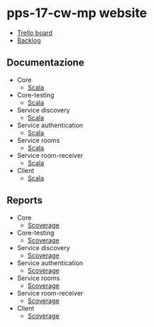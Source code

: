 # pps-17-cw-mp website

* [Trello board](https://trello.com/b/HcZoJYk9)
* [Backlog](https://docs.google.com/spreadsheets/d/1BZq8C_KOD2s70WfPlIxcu4YpYhR34pV1UGq6LDCycMo/edit?usp=sharing)

## Documentazione
 * Core
    - [Scala](/pps-17-cw-mp/scala/core/)
 * Core-testing
    - [Scala](/pps-17-cw-mp/scala/core-testing/)
 * Service discovery
    - [Scala](/pps-17-cw-mp/scala/discovery/)
 * Service authentication
    - [Scala](/pps-17-cw-mp/scala/authentication/)
 * Service rooms
    - [Scala](/pps-17-cw-mp/scala/rooms/)
 * Service room-receiver
    - [Scala](/pps-17-cw-mp/scala/room-receiver/)
 * Client
    - [Scala](/pps-17-cw-mp/scala/client/)

## Reports
 * Core
    - [Scoverage](/pps-17-cw-mp/coverage/core/scoverage/)
 * Core-testing
    - [Scoverage](/pps-17-cw-mp/coverage/core-testing/scoverage/)
 * Service discovery
    - [Scoverage](/pps-17-cw-mp/coverage/discovery/scoverage/)
 * Service authentication
    - [Scoverage](/pps-17-cw-mp/coverage/authentication/scoverage/)
 * Service rooms
    - [Scoverage](/pps-17-cw-mp/coverage/rooms/scoverage/)
 * Service room-receiver
    - [Scoverage](/pps-17-cw-mp/coverage/room-receiver/scoverage/)
 * Client
    - [Scoverage](/pps-17-cw-mp/coverage/client/scoverage/)
